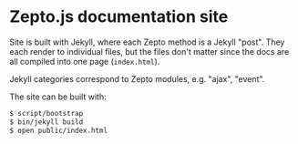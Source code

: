 Zepto.js documentation site
===========================

Site is built with Jekyll, where each Zepto method is a Jekyll "post". They each
render to individual files, but the files don't matter since the docs are all
compiled into one page (`index.html`).

Jekyll categories correspond to Zepto modules, e.g. "ajax", "event".

The site can be built with:

~~~ sh
$ script/bootstrap
$ bin/jekyll build
$ open public/index.html
~~~
